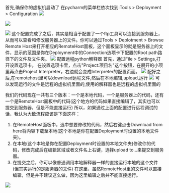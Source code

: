 首先,确保你的虚拟机启动了
在pycharm的菜单栏依次找到:Tools > Deployment > Configuration
![](/uploads/201905/analyst/attach_159f28d48b0d15e1.png)

![](/uploads/201905/analyst/attach_159f28d77cf9cf22.png)

![](/uploads/201905/analyst/attach_159f28dac01e31ce.png)
这个配置完成了之后，其实是相当于配置了一个ftp工具可以连接到服务器上，从而可以查看和修改服务器上的文件。你可以通过Tools > Deplotment > Browse Remote Host来打开相应的RemoteHost面板，这个面板显示的就是服务器上的文件，显示的范围是你在Deployment中的Connection选项卡下配置的Root path路径下的文件及文件夹。
![](/uploads/201905/analyst/attach_159f28e264b44abc.png)
配置远程python解释器
首先，通过File > Settings,打开设置选项卡。
在设置选项卡里，点击"Project:项目名"这个按钮，在展开的小项里再点击Project Interpreter，右边就会变成Interpreter的配置页面。
![](/uploads/201905/analyst/attach_159f28e7156a1b19.png)
配好之后,在remotehost里可以download远程文件,然后在本地编辑,upload,运行
![](/uploads/201905/analyst/attach_159f28eacae806d8.png)
可以发现运行的文件是远程的虚拟机里面的,使用的解释器也是远程的虚拟机里面的

我们的代码现在一共有三个版本：一个是本地代码，一个是服务器上的代码，还有一个是RemoteHost面板中的代码(这个地方的代码如果直接编辑了，其实也可以提交到服务器，但是不能直接运行)
所以，如果通过上面的配置进行远程调试的话，我认为大致流程应该是下面这样：
1.	在RemoteHost面板中，选中想要修改的代码，然后右键点击Download from here将内容下载至本地(这个本地是你在配置Deployment时设置的本地文件夹)。
2.	在本地(这个本地是你在配置Deployment时设置的本地文件夹)修改你的代码，修改完成后在编辑区域或者文件名上右键，选择upload to...来提交到服务器。
3.	在提交之后，你可以像普通调用本地解释器一样的直接运行本地的这个文件(但其实运行的是服务器的文件)
在这里，虽然RemoteHost里的文件可以直接编辑，但是并不建议这么做，因为这里编辑之后并不能直接运行。

![](/uploads/201905/analyst/attach_159f28f1f5a9cc1a.png)